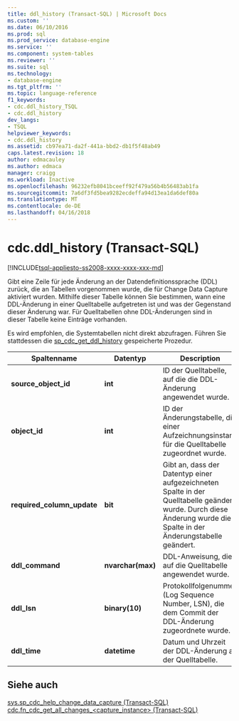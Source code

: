 ```yaml
---
title: ddl_history (Transact-SQL) | Microsoft Docs
ms.custom: ''
ms.date: 06/10/2016
ms.prod: sql
ms.prod_service: database-engine
ms.service: ''
ms.component: system-tables
ms.reviewer: ''
ms.suite: sql
ms.technology:
- database-engine
ms.tgt_pltfrm: ''
ms.topic: language-reference
f1_keywords:
- cdc.ddl_history_TSQL
- cdc.ddl_history
dev_langs:
- TSQL
helpviewer_keywords:
- cdc.ddl_history
ms.assetid: cb97ea71-da2f-441a-bbd2-db1f5f48ab49
caps.latest.revision: 18
author: edmacauley
ms.author: edmaca
manager: craigg
ms.workload: Inactive
ms.openlocfilehash: 96232efb8041bceeff92f479a56b4b56483ab1fa
ms.sourcegitcommit: 7a6df3fd5bea9282ecdeffa94d13ea1da6def80a
ms.translationtype: MT
ms.contentlocale: de-DE
ms.lasthandoff: 04/16/2018
---
```

# <a name="cdcddlhistory-transact-sql"></a>cdc.ddl_history (Transact-SQL)
[!INCLUDE[tsql-appliesto-ss2008-xxxx-xxxx-xxx-md](../../includes/tsql-appliesto-ss2008-xxxx-xxxx-xxx-md.md)]

  Gibt eine Zeile für jede Änderung an der Datendefinitionssprache (DDL) zurück, die an Tabellen vorgenommen wurde, die für Change Data Capture aktiviert wurden. Mithilfe dieser Tabelle können Sie bestimmen, wann eine DDL-Änderung in einer Quelltabelle aufgetreten ist und was der Gegenstand dieser Änderung war. Für Quelltabellen ohne DDL-Änderungen sind in dieser Tabelle keine Einträge vorhanden.  
  
 Es wird empfohlen, die Systemtabellen nicht direkt abzufragen. Führen Sie stattdessen die [sp_cdc_get_ddl_history](../../relational-databases/system-stored-procedures/sys-sp-cdc-get-ddl-history-transact-sql.md) gespeicherte Prozedur.  
   
|Spaltenname|Datentyp|Description|  
|-----------------|---------------|-----------------|  
|**source_object_id**|**int**|ID der Quelltabelle, auf die die DDL-Änderung angewendet wurde.|  
|**object_id**|**int**|ID der Änderungstabelle, die einer Aufzeichnungsinstanz für die Quelltabelle zugeordnet wurde.|  
|**required_column_update**|**bit**|Gibt an, dass der Datentyp einer aufgezeichneten Spalte in der Quelltabelle geändert wurde. Durch diese Änderung wurde die Spalte in der Änderungstabelle geändert.|  
|**ddl_command**|**nvarchar(max)**|DDL-Anweisung, die auf die Quelltabelle angewendet wurde.|  
|**ddl_lsn**|**binary(10)**|Protokollfolgenummer (Log Sequence Number, LSN), die dem Commit der DDL-Änderung zugeordnete wurde.|  
|**ddl_time**|**datetime**|Datum und Uhrzeit der DDL-Änderung an der Quelltabelle.|  
  
## <a name="see-also"></a>Siehe auch  
 [sys.sp_cdc_help_change_data_capture &#40;Transact-SQL&#41;](../../relational-databases/system-stored-procedures/sys-sp-cdc-help-change-data-capture-transact-sql.md)   
 [cdc.fn_cdc_get_all_changes_&#60;capture_instance&#62;  &#40;Transact-SQL&#41;](../../relational-databases/system-functions/cdc-fn-cdc-get-all-changes-capture-instance-transact-sql.md)  
  
  
